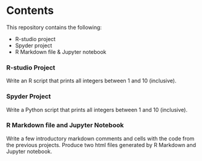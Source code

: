 # Contents #

This repository contains the following: 

- R-studio project  
- Spyder project  
- R Markdown file & Jupyter notebook  

### R-studio Project ###
Write an R script that prints all integers between 1 and 10 (inclusive). 

### Spyder Project ###
Write a Python script that prints all integers between 1 and 10 (inclusive).

### R Markdown file and Jupyter Notebook ###
Write a few introductory markdown comments and cells with the code from the previous projects. 
Produce two html files generated by R Markdown and Jupyter notebook. 
